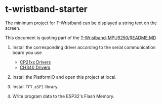 # t-wristband-starter

The minimum project for T-Wristband can be displayed a string text on the screen.

This document is quoting part of the [T-Wristband-MPU9250/README.MD](https://github.com/Xinyuan-LilyGO/LilyGo-T-Wristband/blob/master/examples/T-Wristband-MPU9250/README.MD)

1. Install the corresponding driver according to the serial communication board you use
   - [CP21xx Drivers](https://www.silabs.com/products/development-tools/software/usb-to-uart-bridge-vcp-drivers)
   - [CH340 Drivers](http://www.wch-ic.com/search?q=ch340&t=downloads)

2. Install the PlatformIO and open this project at local.

3. Install `TFT_eSPI` library.

4. Write program data to the ESP32's Flash Memory.
